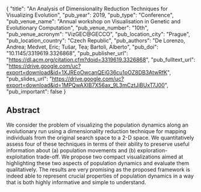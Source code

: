 {
  "title": "An Analysis of Dimensionality Reduction Techniques for Visualizing Evolution",
  "pub_year": 2019,
  "pub_type": "Conference",
  "pub_venue_name": "Annual workshop on Visualisation in Genetic and Evolutionary Computation",
  "pub_venue_number": "10th",
  "pub_venue_acronym": "VizGEC@GECCO",
  "pub_location_city": "Prague",
  "pub_location_country": "Czech Republic",
  "pub_authors": "De Lorenzo, Andrea; Medvet, Eric; Tušar, Tea; Bartoli, Alberto",
  "pub_doi": "10.1145/3319619.3326868",
  "pub_publisher_url": "https://dl.acm.org/citation.cfm?doid=3319619.3326868",
  "pub_fulltext_url": "https://drive.google.com/uc?export=download&id=1XJREoOwcanQEiG36cu1oOZ8DB3AtwRfK",
  "pub_slides_url": "https://drive.google.com/uc?export=download&id=1MPQwAXIB7X56ax_9L3mCztJjBUxT7J00",
  "pub_important": false
}

## Abstract
We consider the problem of visualizing the population dynamics along an evolutionary run using a dimensionality reduction technique for mapping individuals from the original search space to a 2-D space. We quantitatively assess four of these techniques in terms of their ability to preserve useful information about (a) population movements and (b) exploration-exploitation trade-off. We propose two compact visualizations aimed at highlighting these two aspects of population dynamics and evaluate them qualitatively. The results are very promising as the proposed framework is indeed able to represent crucial properties of population dynamics in a way that is both highly informative and simple to understand.
